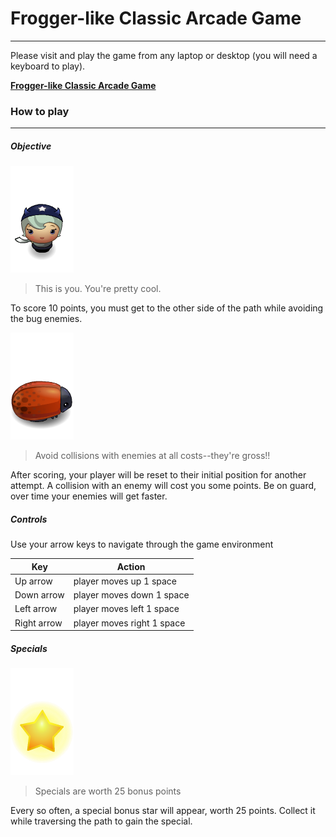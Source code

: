 # Frogger-like Classic Arcade Game
------

Please visit and play the game from any laptop or desktop (you will need a keyboard to play).

**[Frogger-like Classic Arcade Game](http://julianfresco.github.io/udacity.frontenddev.p3/)**


### How to play
------

##### Objective

![Player sprite](images/char-horn-girl.png)
> This is you. You're pretty cool.

To score 10 points, you must get to the other side of the path while avoiding the bug enemies.


![Enemy sprite](images/enemy-bug.png)
> Avoid collisions with enemies at all costs--they're gross!!


After scoring, your player will be reset to their initial position for another attempt. A collision with an enemy will cost you some points. Be on guard, over time your enemies will get faster.


##### Controls

Use your arrow keys to navigate through the game environment

Key           | Action
------------- | ---------------------------
Up arrow      | player moves up 1 space
Down arrow    | player moves down 1 space
Left arrow    | player moves left 1 space
Right arrow   | player moves right 1 space


##### Specials

![Special sprite](images/Star.png)
> Specials are worth 25 bonus points


Every so often, a special bonus star will appear, worth 25 points. Collect it while traversing the path to gain the special.